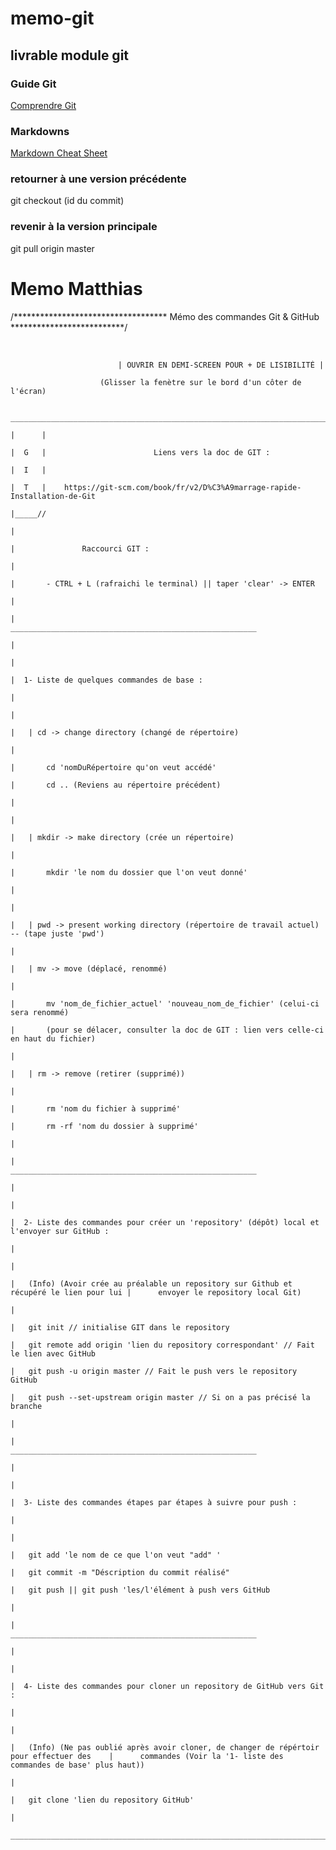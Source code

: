 # memo-git
## livrable module git

### Guide Git
[Comprendre Git](https://www.grafikart.fr/formations/git)
### Markdowns
[Markdown Cheat Sheet](https://github.com/adam-p/markdown-here/wiki/Markdown-Cheatsheet)

### retourner à une version précédente
git checkout (id du commit)

### revenir à la version principale
git pull origin master






# Memo Matthias

/*********************************** Mémo des commandes Git & GitHub **************************/

​

							| OUVRIR EN DEMI-SCREEN POUR + DE LISIBILITÉ |

						(Glisser la fenètre sur le bord d'un côter de l'écran)


	____________________________________________________________________________________________

	|      |

	|  G   |						Liens vers la doc de GIT :

	|  I   |

	|  T   |	https://git-scm.com/book/fr/v2/D%C3%A9marrage-rapide-Installation-de-Git

	|_____//

	|

	|				Raccourci GIT :

	|

	|		- CTRL + L (rafraichi le terminal) || taper 'clear' -> ENTER

	|

	|					_______________________________________________________

	|

	|

	|  1- Liste de quelques commandes de base :

	|

	| 

	|   | cd -> change directory (changé de répertoire)

	|

	|		cd 'nomDuRépertoire qu'on veut accédé'

	|   	cd .. (Reviens au répertoire précédent)

	|

	|

	|   | mkdir -> make directory (crée un répertoire)

	|

	|   	mkdir 'le nom du dossier que l'on veut donné'

	|

	|

	|   | pwd -> present working directory (répertoire de travail actuel) -- (tape juste 'pwd')

	|

	|	| mv -> move (déplacé, renommé)

	|

	|   	mv 'nom_de_fichier_actuel' 'nouveau_nom_de_fichier' (celui-ci sera renommé)

	|		(pour se délacer, consulter la doc de GIT : lien vers celle-ci en haut du fichier)

	|

	|	| rm -> remove (retirer (supprimé))

	|

	|		rm 'nom du fichier à supprimé'

	|		rm -rf 'nom du dossier à supprimé'

	|

	|                   _______________________________________________________

	|

	|

	|  2- Liste des commandes pour créer un 'repository' (dépôt) local et l'envoyer sur GitHub :

	| 

	|

	|   (Info) (Avoir crée au préalable un repository sur Github et récupéré le lien pour lui |      envoyer le repository local Git)

	|

	|   git init // initialise GIT dans le repository

	|   git remote add origin 'lien du repository correspondant' // Fait le lien avec GitHub

	|   git push -u origin master // Fait le push vers le repository GitHub

	|   git push --set-upstream origin master // Si on a pas précisé la branche

	|

	|                   _______________________________________________________

	|

	|

	|  3- Liste des commandes étapes par étapes à suivre pour push :

	|

	|

	|   git add 'le nom de ce que l'on veut "add" '

	|   git commit -m "Déscription du commit réalisé"

	|   git push || git push 'les/l'élément à push vers GitHub

	|

	|                   _______________________________________________________

	|

	|

	|  4- Liste des commandes pour cloner un repository de GitHub vers Git :

	|

	|

	|	(Info) (Ne pas oublié après avoir cloner, de changer de répértoir pour effectuer des    |      commandes (Voir la '1- liste des commandes de base' plus haut))

	|

	|   git clone 'lien du repository GitHub'

	|

	____________________________________________________________________________________________

